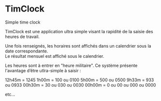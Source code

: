 # TimClock
Simple time clock


TimClock est une application ultra simple visant la rapidité de la saisie des heures de travail.

Une fois renseignés, les horaires sont affichés dans un calendrier sous la date correspondante.  
Le résultat mensuel est  affiché sous le calendrier.

Les heures sont à entrer en "heure militaire".
Ce système présente l'avantage d’être utlra-simple à saisir :

12h45m = 1245
1h00m = 100 ou 0100
5h00m = 500 ou 0500
9h33m = 933 ou 0933
00h30m = 30 ou 030 ou 0030
00h00m = 0 ou 00 ou 000 ou 0000

etc...
